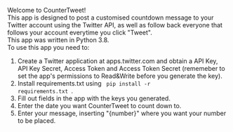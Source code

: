 Welcome to CounterTweet! \
This app is designed to post a customised countdown message to your Twitter account using the Twitter API, as well as follow back everyone that follows your account everytime you click "Tweet". \
This app was written in Python 3.8. \
To use this app you need to: 
1. Create a Twitter application at apps.twitter.com and obtain a API Key, API Key Secret, Access Token and Access Token Secret (rememeber to set the app's permissions to Read&Write before you generate the key). 
2. Install requirements.txt using <code> pip install -r requirements.txt </code>.
3. Fill out fields in the app with the keys you generated.
4. Enter the date you want CounterTweet to count down to.
5. Enter your message, inserting "{number}" where you want your number to be placed.

